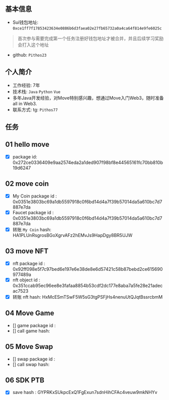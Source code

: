 ## 基本信息
- Sui钱包地址: `0xce1ff7f17853423634e0886b6d3faea02e27fb65732a0a4ca64f814e9fe6025c`
> 首次参与需要完成第一个任务注册好钱包地址才被合并，并且后续学习奖励会打入这个地址
- github: `Pithos23`

## 个人简介
- 工作经验: 7年
- 技术栈: `Java` `Python` `Vue`
- 多年Java开发经验，对Move特别感兴趣，想通过Move入门Web3，随时准备all in Web3.
- 联系方式: tg: `Pithos77` 

## 任务

##   01 hello move  
- [x] package id: 0x272ce0336409e9aa2574eda2a1ded907f98bf8e44565161fc70bb810b19d6247

##   02 move coin
- [x] My Coin package id : 0x0351e3803bc69a1db5597918c0f6bd14d4a7f39b57014da5a610bc7d7887e7da
- [x] Faucet package id : 0x0351e3803bc69a1db5597918c0f6bd14d4a7f39b57014da5a610bc7d7887e7da
- [x] 转账 `My Coin` hash: HA1PLUnRsgrosBGoXgrvAFz2hEMvJs9HapDgy8BR5UJW

##   03 move NFT
- [x] nft package id : 0x92ff098e5f7c97bed6e197e6e38de8e6d57421c58b87bebd2ce615690977489a
- [x] nft object id : 0x351ccab95ec96ee8e3fafaa8854b53cdf2dc177e8aba7a5fe28e21adecac7523
- [x] 转账 nft  hash: HxMcESmTSwF5W5sG3tgPSFjHs4nenuUtQJqtBssrcbmM

##   04 Move Game
- [] game package id :
- [] call game hash:

##   05 Move Swap
- [] swap package id :
- [] call swap hash:

##   06 SDK PTB
- [x] save hash : GYPRKxSUkpcExQ1FgExun7sdnHihCFAc4veuw9mkNHYv
